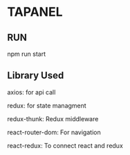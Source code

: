 # TAPANEL

## RUN 
npm run start

## Library Used

axios: for api call

redux: for state managment

redux-thunk: Redux middleware

react-router-dom: For navigation 

react-redux: To connect react and redux

